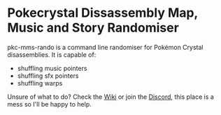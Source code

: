 # Pokecrystal Dissassembly Map, Music and Story Randomiser

pkc-mms-rando is a command line randomiser for Pokémon Crystal disassemblies. It is capable of:
* shuffling music pointers
* shuffling sfx pointers
* shuffling warps

Unsure of what to do? Check the [Wiki](https://github.com/TheG-Meister/pkc-mms-rando/wiki) or join the [Discord](https://discord.gg/nE5nZVqgkE), this place is a mess so I'll be happy to help.
